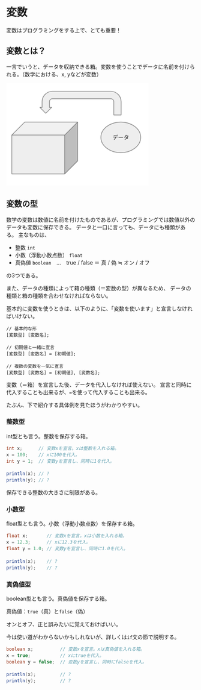# 変数

変数はプログラミングをする上で、とても重要！

## 変数とは？

一言でいうと、データを収納できる箱。変数を使うことでデータに名前を付けられる。（数学における、x, yなどが変数）

![var](../img/variable.png)

## 変数の型
数学の変数は数値に名前を付けたものであるが、プログラミングでは数値以外のデータも変数に保存できる。
データと一口に言っても、データにも種類がある。
主なものは、

- 整数 `int`
- 小数（浮動小数点数） `float`
- 真偽値 `boolean`　…　true / false ＝ 真 / 偽 ≒ オン / オフ

の3つである。

また、データの種類によって箱の種類（＝変数の型）が異なるため、
データの種類と箱の種類を合わせなければならない。

基本的に変数を使うときは、以下のように、「変数を使います」と宣言しなければいけない。

```
// 基本的な形
[変数型] [変数名];

// 初期値と一緒に宣言
[変数型] [変数名] = [初期値];

// 複数の変数を一気に宣言
[変数型] [変数名] = [初期値], [変数名];
```

変数（＝箱）を宣言した後、データを代入しなければ使えない。
宣言と同時に代入することも出来るが、`=`を使って代入することも出来る。

たぶん、下で紹介する具体例を見たほうがわかりやすい。

### 整数型

int型とも言う。整数を保存する箱。

```java
int x;      // 変数xを宣言。xは整数を入れる箱。
x = 100;    // xに100を代入。
int y = 1;  // 変数yを宣言し、同時に1を代入。

println(x); // ?
println(y); // ?
```

保存できる整数の大きさに制限がある。

### 小数型

float型とも言う。小数（浮動小数点数）を保存する箱。

```java
float x;       // 変数xを宣言。xは小数を入れる箱。
x = 12.3;      // xに12.3を代入。
float y = 1.0; // 変数yを宣言し、同時に1.0を代入。

println(x);    // ?
println(y);    // ?
```


### 真偽値型

boolean型とも言う。真偽値を保存する箱。

真偽値：`true`（真）と`false`（偽）

オンとオフ、正と誤みたいに覚えておけばいい。

今は使い道がわからないかもしれないが、詳しくは`if`文の節で説明する。

```java
boolean x;          // 変数xを宣言。xは真偽値を入れる箱。
x = true;           // xにtrueを代入。
boolean y = false;  // 変数yを宣言し、同時にfalseを代入。

println(x);         // ?
println(y);         // ?
```